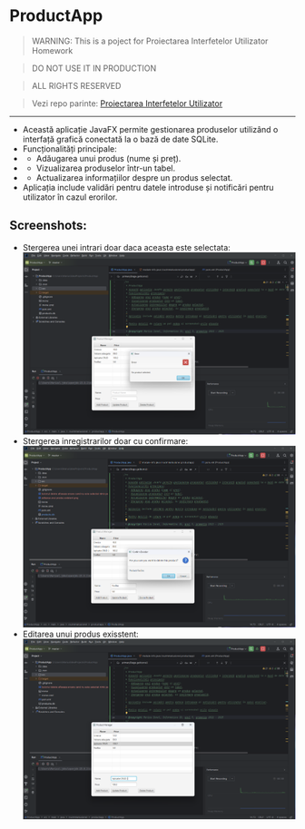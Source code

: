# ProductApp

> WARNING: This is a poject for Proiectarea Interfetelor Utilizator Homework

> DO NOT USE IT IN PRODUCTION

> ALL RIGHTS RESERVED

> Vezi repo parinte: [Proiectarea Interfetelor Utilizator](https://github.com/lightvision/Proiectarea_Interfetelor_Utilizator)

---

* Această aplicație JavaFX permite gestionarea produselor utilizând o interfață grafică conectată la o bază de date SQLite.
 * Funcționalități principale:
 * - Adăugarea unui produs (nume și preț).
 * - Vizualizarea produselor într-un tabel.
 * - Actualizarea informațiilor despre un produs selectat.
 * Aplicația include validări pentru datele introduse și notificări pentru utilizator în cazul erorilor.

## Screenshots:
- Stergerea unei intrari doar daca aceasta este selectata: ![Stergerea unei intrari doar daca aceasta este selectata](01_DeleteOnlyIfSelectedInfo.png)
- Stergerea inregistrarilor doar cu confirmare: ![Stergerea inregistrarilor doar cu confirmare](02_Delete_with_confirmation.png)
- Editarea unui produs exisstent: ![Editarea unui produs exisstent](03_Editing_existing_products.png)
